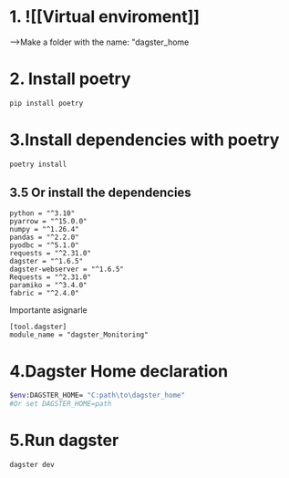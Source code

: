 
# 1. ![[Virtual enviroment]]
-->Make a folder with the name: "dagster_home

# 2. Install poetry

```bash
pip install poetry
```

# 3.Install dependencies with poetry

```bash
poetry install
```

## 3.5 Or install the dependencies

```
python = "^3.10"
pyarrow = "^15.0.0"
numpy = "^1.26.4"
pandas = "^2.2.0"
pyodbc = "^5.1.0"
requests = "^2.31.0"
dagster = "^1.6.5"
dagster-webserver = "^1.6.5"
Requests = "^2.31.0"
paramiko = "^3.4.0"
fabric = "^2.4.0"
```

Importante asignarle 
```
[tool.dagster]
module_name = "dagster_Monitoring"
```
# 4.Dagster Home declaration
```bash
$env:DAGSTER_HOME= "C:path\to\dagster_home"
#Or set DAGSTER_HOME=path
```

# 5.Run dagster
```bash
dagster dev
```
